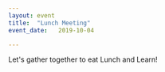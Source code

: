 ```yaml
---
layout: event
title:  "Lunch Meeting"
event_date:   2019-10-04

---
```


Let's gather together to eat Lunch and Learn!
